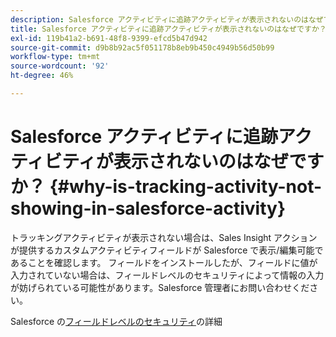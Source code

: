 ```yaml
---
description: Salesforce アクティビティに追跡アクティビティが表示されないのはなぜですか？ - Marketo ドキュメント — 製品ドキュメント
title: Salesforce アクティビティに追跡アクティビティが表示されないのはなぜですか？
exl-id: 119b41a2-b691-48f8-9399-efcd5b47d942
source-git-commit: d9b8b92ac5f051178b8eb9b450c4949b56d50b99
workflow-type: tm+mt
source-wordcount: '92'
ht-degree: 46%

---
```


# Salesforce アクティビティに追跡アクティビティが表示されないのはなぜですか？ {#why-is-tracking-activity-not-showing-in-salesforce-activity}

トラッキングアクティビティが表示されない場合は、Sales Insight アクションが提供するカスタムアクティビティフィールドが Salesforce で表示/編集可能であることを確認します。 フィールドをインストールしたが、フィールドに値が入力されていない場合は、フィールドレベルのセキュリティによって情報の入力が妨げられている可能性があります。Salesforce 管理者にお問い合わせください。

Salesforce の[フィールドレベルのセキュリティ](https://help.salesforce.com/articleView?id=admin_fls.htm&amp;type=5)の詳細
